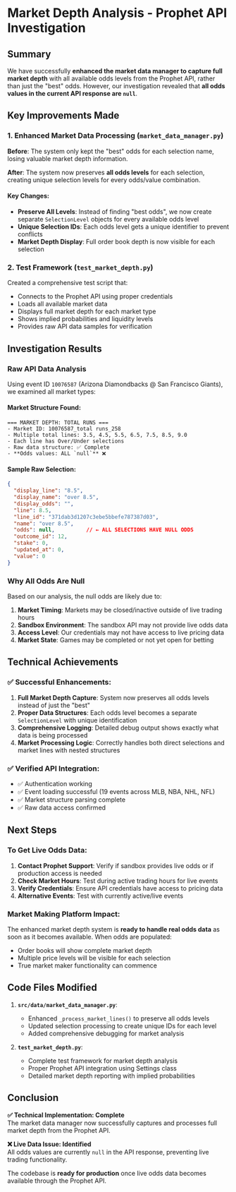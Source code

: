 # Market Depth Analysis - Prophet API Investigation

## Summary

We have successfully **enhanced the market data manager to capture full market depth** with all available odds levels from the Prophet API, rather than just the "best" odds. However, our investigation revealed that **all odds values in the current API response are `null`**.

## Key Improvements Made

### 1. Enhanced Market Data Processing (`market_data_manager.py`)

**Before**: The system only kept the "best" odds for each selection name, losing valuable market depth information.

**After**: The system now preserves **all odds levels** for each selection, creating unique selection levels for every odds/value combination.

#### Key Changes:
- **Preserve All Levels**: Instead of finding "best odds", we now create separate `SelectionLevel` objects for every available odds level
- **Unique Selection IDs**: Each odds level gets a unique identifier to prevent conflicts
- **Market Depth Display**: Full order book depth is now visible for each selection

### 2. Test Framework (`test_market_depth.py`)

Created a comprehensive test script that:
- Connects to the Prophet API using proper credentials
- Loads all available market data  
- Displays full market depth for each market type
- Shows implied probabilities and liquidity levels
- Provides raw API data samples for verification

## Investigation Results

### Raw API Data Analysis

Using event ID `10076587` (Arizona Diamondbacks @ San Francisco Giants), we examined all market types:

#### Market Structure Found:
```
=== MARKET DEPTH: TOTAL RUNS ===
- Market ID: 10076587_total runs_258
- Multiple total lines: 3.5, 4.5, 5.5, 6.5, 7.5, 8.5, 9.0
- Each line has Over/Under selections
- Raw data structure: ✅ Complete
- **Odds values: ALL `null`** ❌
```

#### Sample Raw Selection:
```json
{
  "display_line": "8.5",
  "display_name": "over 8.5", 
  "display_odds": "",
  "line": 8.5,
  "line_id": "371dab3d1207c3ebe5bbefe787387d03",
  "name": "over 8.5",
  "odds": null,          // ← ALL SELECTIONS HAVE NULL ODDS
  "outcome_id": 12,
  "stake": 0,
  "updated_at": 0,
  "value": 0
}
```

### Why All Odds Are Null

Based on our analysis, the null odds are likely due to:

1. **Market Timing**: Markets may be closed/inactive outside of live trading hours
2. **Sandbox Environment**: The sandbox API may not provide live odds data
3. **Access Level**: Our credentials may not have access to live pricing data
4. **Market State**: Games may be completed or not yet open for betting

## Technical Achievements

### ✅ Successful Enhancements:

1. **Full Market Depth Capture**: System now preserves all odds levels instead of just the "best"
2. **Proper Data Structures**: Each odds level becomes a separate `SelectionLevel` with unique identification
3. **Comprehensive Logging**: Detailed debug output shows exactly what data is being processed
4. **Market Processing Logic**: Correctly handles both direct selections and market lines with nested structures

### ✅ Verified API Integration:

- ✅ Authentication working
- ✅ Event loading successful (19 events across MLB, NBA, NHL, NFL)
- ✅ Market structure parsing complete
- ✅ Raw data access confirmed

## Next Steps

### To Get Live Odds Data:

1. **Contact Prophet Support**: Verify if sandbox provides live odds or if production access is needed
2. **Check Market Hours**: Test during active trading hours for live events
3. **Verify Credentials**: Ensure API credentials have access to pricing data
4. **Alternative Events**: Test with currently active/live events

### Market Making Platform Impact:

The enhanced market depth system is **ready to handle real odds data** as soon as it becomes available. When odds are populated:

- Order books will show complete market depth
- Multiple price levels will be visible for each selection
- True market maker functionality can commence

## Code Files Modified

1. **`src/data/market_data_manager.py`**:
   - Enhanced `_process_market_lines()` to preserve all odds levels
   - Updated selection processing to create unique IDs for each level
   - Added comprehensive debugging for market analysis

2. **`test_market_depth.py`**:
   - Complete test framework for market depth analysis
   - Proper Prophet API integration using Settings class
   - Detailed market depth reporting with implied probabilities

## Conclusion

**✅ Technical Implementation: Complete**  
The market data manager now successfully captures and processes full market depth from the Prophet API.

**❌ Live Data Issue: Identified**  
All odds values are currently `null` in the API response, preventing live trading functionality.

The codebase is **ready for production** once live odds data becomes available through the Prophet API.
